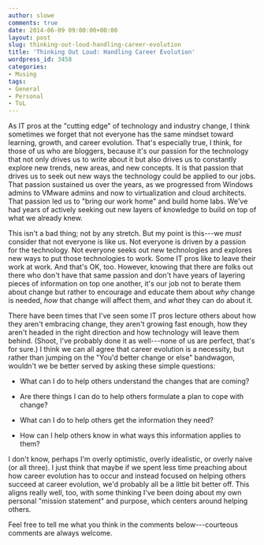 ```yaml
---
author: slowe
comments: true
date: 2014-06-09 09:00:00+00:00
layout: post
slug: thinking-out-loud-handling-career-evolution
title: 'Thinking Out Loud: Handling Career Evolution'
wordpress_id: 3458
categories:
- Musing
tags:
- General
- Personal
- ToL
---
```


As IT pros at the "cutting edge" of technology and industry change, I think sometimes we forget that not everyone has the same mindset toward learning, growth, and career evolution. That's especially true, I think, for those of us who are bloggers, because it's our passion for the technology that not only drives us to write about it but also drives us to constantly explore new trends, new areas, and new concepts. It is that passion that drives us to seek out new ways the technology could be applied to our jobs. That passion sustained us over the years, as we progressed from Windows admins to VMware admins and now to virtualization and cloud architects. That passion led us to "bring our work home" and build home labs. We've had years of actively seeking out new layers of knowledge to build on top of what we already knew.

This isn't a bad thing; not by any stretch. But my point is this---we _must_ consider that not everyone is like us. Not everyone is driven by a passion for the technology. Not everyone seeks out new technologies and explores new ways to put those technologies to work. Some IT pros like to leave their work at work. And that's OK, too. However, knowing that there are folks out there who don't have that same passion and don't have years of layering pieces of information on top one another, it's our job not to berate them about change but rather to encourage and educate them about _why_ change is needed, _how_ that change will affect them, and _what_ they can do about it.

There have been times that I've seen some IT pros lecture others about how they aren't embracing change, they aren't growing fast enough, how they aren't headed in the right direction and how technology will leave them behind. (Shoot, I've probably done it as well---none of us are perfect, that's for sure.) I think we can all agree that career evolution is a necessity, but rather than jumping on the "You'd better change or else" bandwagon, wouldn't we be better served by asking these simple questions:

* What can I do to help others understand the changes that are coming?

* Are there things I can do to help others formulate a plan to cope with change?

* What can I do to help others get the information they need?

* How can I help others know in what ways this information applies to them?

I don't know, perhaps I'm overly optimistic, overly idealistic, or overly naive (or all three). I just think that maybe if we spent less time preaching about how career evolution has to occur and instead focused on helping others succeed at career evolution, we'd probably all be a little bit better off. This aligns really well, too, with some thinking I've been doing about my own personal "mission statement" and purpose, which centers around helping others.

Feel free to tell me what you think in the comments below---courteous comments are always welcome.
